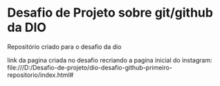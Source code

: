 # Desafio de Projeto sobre git/github da DIO
Repositório criado para o desafio da dio

link da pagina criada no desafio recriando a pagina inicial do instagram:
file:///D:/Desafio-de-projeto/dio-desafio-github-primeiro-repositorio/index.html#

